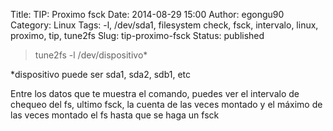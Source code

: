 Title: TIP: Proximo fsck
Date: 2014-08-29 15:00
Author: egongu90
Category: Linux
Tags: -l, /dev/sda1, filesystem check, fsck, intervalo, linux, proximo, tip, tune2fs
Slug: tip-proximo-fsck
Status: published

> tune2fs -l /dev/dispositivo\*

\*dispositivo puede ser sda1, sda2, sdb1, etc

Entre los datos que te muestra el comando, puedes ver el intervalo de
chequeo del fs, ultimo fsck, la cuenta de las veces montado y el máximo
de las veces montado el fs hasta que se haga un fsck

 
